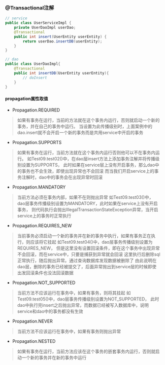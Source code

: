 ### @Transactional注解
```java
// service
public class UserServiceImpl {
    private UserDaoImpl userDao;
    @Transactional
    public int insert(UserEntity userEntity) {
        return userDao.insertDB(userEntity);
    }
}

// dao
public class UserDaoImpl{
    @Transactional
    public int insertDB(UserEntity userEntity){
        // doInsert
    }
}
```
#### propagation属性取值
- Propagation.REQUIRED
> 如果有事务在运行，当前的方法就在这个事务内运行，否则就启动一个新的事务，并在自己的事务中运行。
> 当设置为此传播级别时，上面案例中的dao.insert就不会开启一个新的事务而是共用service中开启的事务

- Propagation.SUPPORTS
> 如果有事务在运行，当前方法就在这个事务内运行否则他可以不在事务内运行。
> 如Test09.test02()中，在dao层insert方法上添加事务注解并将传播级别设置为SUPPORTS，
> 此时如果在service层上没有开启事务，那么dao中的事务也不会生效，即使出现异常也不会回滚
> 而当我们开启service上的事务注解时，dao中的事务会在出现异常时回滚

- Propagation.MANDATORY
> 当前方法必须在事务内部，如果不在则抛出异常
> 如Test09.test03()中，dao层事务传播级别设置为MANDATORY，此时如果在service上没有开启事务，
> 则代码执行会抛出IllegalTransactionStateException异常，当开启service上的事务时正常执行

- Propagation.REQUIRES_NEW
> 当前事务必须启动一个新的事务并在新的事务中执行，如果有事务正在执行，则应该将它挂起
> 如Test09.test04()中，dao层事务传播级别设置为REQUIRES_NEW，
> 但是这里没有设置回滚条件，即在这个事务中出现异常不会回滚，而在service中，只要是捕获到异常就会回滚
> 这里执行后删除sql正常执行，随后抛出异常。通过查询数据库发现数据被删除了
> 由此说明在dao层，删除的事务已经被提交了，后面异常抛出到service层的时候即使出发回滚条件也没法回滚数据

- Propagation.NOT_SUPPORTED
> 当前方法不应该运行在事务中，如果有事务，则将其挂起
> 如Test09.test05()中，dao层事务传播级别设置为NOT_SUPPORTED，
> 此时dao中执行完insert之后抛出异常，而数据已经被写入数据库中，说明service和dao中的事务都没有生效

- Propagation.NEVER
> 当前方法不应该运行在事务中，如果有事务则抛出异常

- Propagation.NESTED
> 如果有事务在运行，当前方法应该在这个事务的嵌套事务内运行，否则就启动一个新的事务并在新的事务中运行

